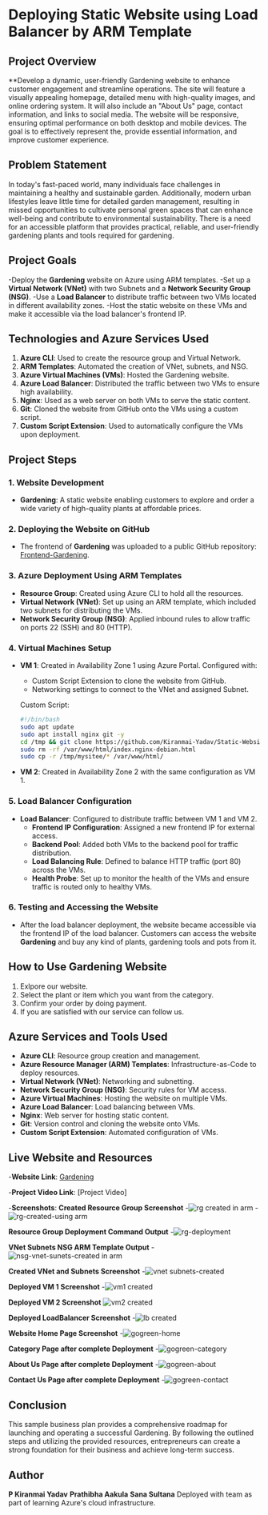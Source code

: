 # Deploying Static Website using Load Balancer by ARM Template

## Project Overview

**Develop a dynamic, user-friendly Gardening website to enhance customer engagement and streamline operations. The site will feature a visually appealing homepage, detailed menu with high-quality images, and online ordering system. It will also include an "About Us" page, contact information, and links to social media. The website will be responsive, ensuring optimal performance on both desktop and mobile devices. The goal is to effectively represent the, provide essential information, and improve customer experience.

## Problem Statement

In today's fast-paced world, many individuals face challenges in maintaining a healthy and sustainable garden. Additionally, modern urban lifestyles leave little time for detailed garden management, resulting in missed opportunities to cultivate personal green spaces that can enhance well-being and contribute to environmental sustainability. There is a need for an accessible platform that provides practical, reliable, and user-friendly gardening plants and tools required for gardening.



## Project Goals

-Deploy the **Gardening** website on Azure using ARM templates.
-Set up a **Virtual Network (VNet)** with two Subnets and a **Network Security Group (NSG)**.
-Use a **Load Balancer** to distribute traffic between two VMs located in different availability zones.
-Host the static website on these VMs and make it accessible via the load balancer's frontend IP.

## Technologies and Azure Services Used

1. **Azure CLI**: Used to create the resource group and Virtual Network.
2. **ARM Templates**: Automated the creation of VNet, subnets, and NSG.
3. **Azure Virtual Machines (VMs)**: Hosted the Gardening website.
4. **Azure Load Balancer**: Distributed the traffic between two VMs to ensure high availability.
5. **Nginx**: Used as a web server on both VMs to serve the static content.
6. **Git**: Cloned the website from GitHub onto the VMs using a custom script.
7. **Custom Script Extension**: Used to automatically configure the VMs upon deployment.

## Project Steps

### 1. Website Development
- **Gardening**: A static website enabling customers to explore and order a wide variety of high-quality plants at affordable prices.

### 2. Deploying the Website on GitHub
- The frontend of **Gardening** was uploaded to a public GitHub repository: [Frontend-Gardening](https://github.com/Kiranmai-Yadav/Static-Website.git).

### 3. Azure Deployment Using ARM Templates
- **Resource Group**: Created using Azure CLI to hold all the resources.
- **Virtual Network (VNet)**: Set up using an ARM template, which included two subnets for distributing the VMs.
- **Network Security Group (NSG)**: Applied inbound rules to allow traffic on ports 22 (SSH) and 80 (HTTP).
  
### 4. Virtual Machines Setup
- **VM 1**: Created in Availability Zone 1 using Azure Portal. Configured with:
  - Custom Script Extension to clone the website from GitHub.
  - Networking settings to connect to the VNet and assigned Subnet.
  
  Custom Script:
  ```bash
  #!/bin/bash
  sudo apt update
  sudo apt install nginx git -y
  cd /tmp && git clone https://github.com/Kiranmai-Yadav/Static-Website.git
  sudo rm -rf /var/www/html/index.nginx-debian.html
  sudo cp -r /tmp/mysitee/* /var/www/html/
  ```

- **VM 2**: Created in Availability Zone 2 with the same configuration as VM 1.

### 5. Load Balancer Configuration
- **Load Balancer**: Configured to distribute traffic between VM 1 and VM 2.
  - **Frontend IP Configuration**: Assigned a new frontend IP for external access.
  - **Backend Pool**: Added both VMs to the backend pool for traffic distribution.
  - **Load Balancing Rule**: Defined to balance HTTP traffic (port 80) across the VMs.
  - **Health Probe**: Set up to monitor the health of the VMs and ensure traffic is routed only to healthy VMs.

### 6. Testing and Accessing the Website
- After the load balancer deployment, the website became accessible via the frontend IP of the load balancer. Customers can access the website **Gardening** and buy any kind of plants, gardening tools and pots from it.
  
## How to Use Gardening Website

1. Exlpore our website.
2. Select the plant or item which you want from the category.
3. Confirm your order by doing payment.
4. If you are satisfied with our service can follow us.

## Azure Services and Tools Used

- **Azure CLI**: Resource group creation and management.
- **Azure Resource Manager (ARM) Templates**: Infrastructure-as-Code to deploy resources.
- **Virtual Network (VNet)**: Networking and subnetting.
- **Network Security Group (NSG)**: Security rules for VM access.
- **Azure Virtual Machines**: Hosting the website on multiple VMs.
- **Azure Load Balancer**: Load balancing between VMs.
- **Nginx**: Web server for hosting static content.
- **Git**: Version control and cloning the website onto VMs.
- **Custom Script Extension**: Automated configuration of VMs.

 

## Live Website and Resources

-**Website Link**: [Gardening](https://github.com/Kiranmai-Yadav/Static-Website.git)

-**Project Video Link**: [Project Video]

-**Screenshots**:
 **Created Resource Group Screenshot**
 -![rg created in arm](https://github.com/user-attachments/assets/95bac947-0d94-4e73-9a43-57aa025e1ae7)
 -![rg-created-using arm](https://github.com/user-attachments/assets/c539fb34-b131-461e-9027-a90a6a2700a7)
      
  **Resource Group Deployment Command Output**
  -![rg-deployment](https://github.com/user-attachments/assets/dfd0ba72-afbc-4e52-86f5-650ace6cc79e)

  **VNet Subnets NSG ARM Template Output**
  -![nsg-vnet-sunets-created in arm](https://github.com/user-attachments/assets/6cab042b-6b5e-4744-913c-fcc9bd549d88)
       
  **Created VNet and Subnets Screenshot**
  -![vnet subnets-created](https://github.com/user-attachments/assets/0985b9b1-952e-458b-9317-9e5b2012ad55)

  **Deployed VM 1 Screenshot**
  -![vm1 created](https://github.com/user-attachments/assets/c12a7071-3e74-4b7f-b355-250fa9c82a45)

  **Deployed VM 2 Screenshot**
  ![vm2 created](https://github.com/user-attachments/assets/4d41af02-4e06-47f3-9121-cfa8fe54aa5f)
 
  **Deployed LoadBalancer Screenshot**
  -![lb created](https://github.com/user-attachments/assets/d4d9beb5-f5eb-412e-8e6f-3464b9505a7c)

  **Website Home Page Screenshot**
  -![gogreen-home](https://github.com/user-attachments/assets/227958d6-a0e1-4433-a960-f2ce5dffdc16)

  **Category Page after complete Deployment**
  -![gogreen-category](https://github.com/user-attachments/assets/0958f1a8-0798-4084-9d46-bd45dc4a6ab5)

  **About Us Page after complete Deployment**
  -![gogreen-about](https://github.com/user-attachments/assets/bb85dd5e-24ea-46ee-a0cb-77d2a049a7a6)

  **Contact Us Page after complete Deployment**
  -![gogreen-contact](https://github.com/user-attachments/assets/21c6fb7d-3c16-4110-be32-929ee60b6838)

## Conclusion

This sample business plan provides a comprehensive roadmap for launching and operating a successful Gardening. By following the outlined steps and utilizing the provided resources, entrepreneurs can create a strong foundation for their business and achieve long-term success.


## Author

**P Kiranmai Yadav**
**Prathibha Aakula**
**Sana Sultana**
Deployed with team as part of learning Azure's cloud infrastructure.


